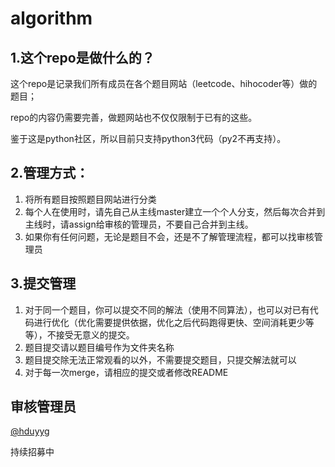 # algorithm
## 1.这个repo是做什么的？

这个repo是记录我们所有成员在各个题目网站（leetcode、hihocoder等）做的题目；

repo的内容仍需要完善，做题网站也不仅仅限制于已有的这些。

鉴于这是python社区，所以目前只支持python3代码（py2不再支持）。

## 2.管理方式：

1. 将所有题目按照题目网站进行分类
2. 每个人在使用时，请先自己从主线master建立一个个人分支，然后每次合并到主线时，请assign给审核的管理员，不要自己合并到主线。
3. 如果你有任何问题，无论是题目不会，还是不了解管理流程，都可以找审核管理员

## 3.提交管理

1. 对于同一个题目，你可以提交不同的解法（使用不同算法），也可以对已有代码进行优化（优化需要提供依据，优化之后代码跑得更快、空间消耗更少等等），不接受无意义的提交。
2. 题目提交请以题目编号作为文件夹名称
3. 题目提交除无法正常观看的以外，不需要提交题目，只提交解法就可以
4. 对于每一次merge，请相应的提交或者修改README

## 审核管理员

<a href="https://github.com/hduyyg">@hduyyg</a>

持续招募中

